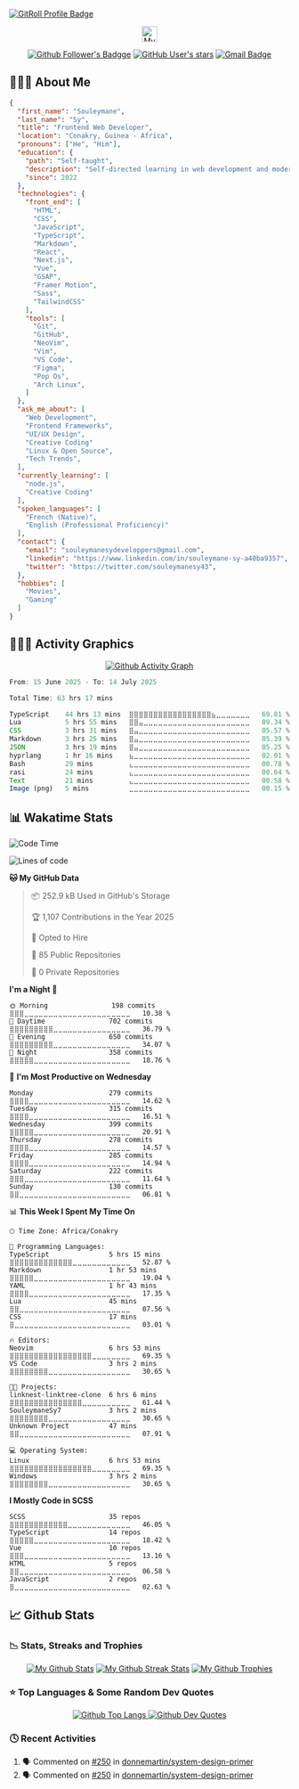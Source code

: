<!-- Section 1: Customs Banner -->

<!-- <p align="center">
  <a href="https://github.com/SouleymaneSy7/">
    <img src="./assets/my-github-banner.png" /></a>
</p> -->

<a href="https://gitroll.io/profile/uvqwwvT5iUEaaPhkoTAZ5RsU2psV2" target="_blank"><img src="https://gitroll.io/api/badges/profiles/v1/uvqwwvT5iUEaaPhkoTAZ5RsU2psV2?theme=nord" alt="GitRoll Profile Badge"/></a>

<!--  Section 2: Social Badges Icons -->

<p align="center"><a target="_blank"><img src="https://komarev.com/ghpvc/?username=souleymanesy7&color=0d1118&style=for-the-badge&label=PROFILE+VIEWS" alt="My Profile Views Counter" height="28" /></a></p>

<p align="center">
  <a href="https://github.com/SouleymaneSy7" title="My Followers On Github"><img alt="Github Follower's Badgge" src="https://img.shields.io/github/followers/souleymanesy7?style=for-the-badge&logo=github&logoColor=FFF&labelColor=0d1118&color=272932"></a>  
  <a href="https://github.com/SouleymaneSy7?tab=stars" title="My Stars On Github"><img alt="GitHub User's stars" src="https://img.shields.io/github/stars/souleymanesy7?affiliations=OWNER&style=for-the-badge&logo=data%3Aimage%2Fsvg%2Bxml%3Bbase64%2CPHN2ZyB4bWxucz0iaHR0cDovL3d3dy53My5vcmcvMjAwMC9zdmciIHZpZXdCb3g9IjAgMCA1NzYgNTEyIj48IS0tIUZvbnQgQXdlc29tZSBGcmVlIDYuNy4yIGJ5IEBmb250YXdlc29tZSAtIGh0dHBzOi8vZm9udGF3ZXNvbWUuY29tIExpY2Vuc2UgLSBodHRwczovL2ZvbnRhd2Vzb21lLmNvbS9saWNlbnNlL2ZyZWUgQ29weXJpZ2h0IDIwMjUgRm9udGljb25zLCBJbmMuLS0%2BPHBhdGggZmlsbD0iI2ZmZmZmZiIgZD0iTTMxNi45IDE4QzMxMS42IDcgMzAwLjQgMCAyODguMSAwcy0yMy40IDctMjguOCAxOEwxOTUgMTUwLjMgNTEuNCAxNzEuNWMtMTIgMS44LTIyIDEwLjItMjUuNyAyMS43cy0uNyAyNC4yIDcuOSAzMi43TDEzNy44IDMyOSAxMTMuMiA0NzQuN2MtMiAxMiAzIDI0LjIgMTIuOSAzMS4zczIzIDggMzMuOCAyLjNsMTI4LjMtNjguNSAxMjguMyA2OC41YzEwLjggNS43IDIzLjkgNC45IDMzLjgtMi4zczE0LjktMTkuMyAxMi45LTMxLjNMNDM4LjUgMzI5IDU0Mi43IDIyNS45YzguNi04LjUgMTEuNy0yMS4yIDcuOS0zMi43cy0xMy43LTE5LjktMjUuNy0yMS43TDM4MS4yIDE1MC4zIDMxNi45IDE4eiIvPjwvc3ZnPg%3D%3D&label=Github%20Star&labelColor=0d1118&color=272932"></a>
  <a href="mailto:souleymanesydeveloppers@gmail.com" title="Send Me An E-mail"><img alt="Gmail Badge" src="https://img.shields.io/badge/souleymanesydeveloppers%40gmail.com-272932?style=for-the-badge&logo=gmail&logoColor=fff&label=GMAIL&labelColor=0d1118&link=mail" /></a>
</p>

<!-- Section 3: About Me -->

<h2>👨🏾‍💻 About Me</h2>

```json
{
  "first_name": "Souleymane",
  "last_name": "Sy",
  "title": "Frontend Web Developer",
  "location": "Conakry, Guinea - Africa",
  "pronouns": ["He", "Him"],
  "education": {
    "path": "Self-taught",
    "description": "Self-directed learning in web development and modern technologies.",
    "since": 2022
  },
  "technologies": {
    "front_end": [
      "HTML",
      "CSS",
      "JavaScript",
      "TypeScript",
      "Markdown",
      "React",
      "Next.js",
      "Vue",
      "GSAP",
      "Framer Motion",
      "Sass",
      "TailwindCSS"
    ],
    "tools": [
      "Git",
      "GitHub",
      "NeoVim",
      "Vim",
      "VS Code",
      "Figma",
      "Pop Os",
      "Arch Linux",
    ]
  },
  "ask_me_about": [
    "Web Development",
    "Frontend Frameworks",
    "UI/UX Design",
    "Creative Coding"
    "Linux & Open Source",
    "Tech Trends",
  ],
  "currently_learning": [
    "node.js",
    "Creative Coding"
  ],
  "spoken_languages": [
    "French (Native)",
    "English (Professional Proficiency)"
  ],
  "contact": {
    "email": "souleymanesydeveloppers@gmail.com",
    "linkedin": "https://www.linkedin.com/in/souleymane-sy-a40ba9357",
    "twitter": "https://twitter.com/souleymanesy43",
  },
  "hobbies": [
    "Movies",
    "Gaming"
  ]
}
```

<!-- Section 4: Activity Graphics -->

<h2>🚣🏽‍♂️ Activity Graphics</h2>

<p align="center">
  <a href="https://github.com/ashutosh00710/github-readme-activity-graph">
    <img alt="Github Activity Graph" src="https://github-readme-activity-graph.vercel.app/graph?username=SouleymaneSy7&theme=nord&custom_title=Souleymane%20Activity%20Graphs&hide_border=true&radius=5" />
  </a>
</p>

<!--START_SECTION:waka-->

```typescript
From: 15 June 2025 - To: 14 July 2025

Total Time: 63 hrs 17 mins

TypeScript    44 hrs 13 mins  ⣿⣿⣿⣿⣿⣿⣿⣿⣿⣿⣿⣿⣿⣿⣿⣿⣿⣦⣀⣀⣀⣀⣀⣀⣀   69.81 %
Lua           5 hrs 55 mins   ⣿⣿⣤⣀⣀⣀⣀⣀⣀⣀⣀⣀⣀⣀⣀⣀⣀⣀⣀⣀⣀⣀⣀⣀⣀   09.34 %
CSS           3 hrs 31 mins   ⣿⣤⣀⣀⣀⣀⣀⣀⣀⣀⣀⣀⣀⣀⣀⣀⣀⣀⣀⣀⣀⣀⣀⣀⣀   05.57 %
Markdown      3 hrs 25 mins   ⣿⣤⣀⣀⣀⣀⣀⣀⣀⣀⣀⣀⣀⣀⣀⣀⣀⣀⣀⣀⣀⣀⣀⣀⣀   05.39 %
JSON          3 hrs 19 mins   ⣿⣤⣀⣀⣀⣀⣀⣀⣀⣀⣀⣀⣀⣀⣀⣀⣀⣀⣀⣀⣀⣀⣀⣀⣀   05.25 %
hyprlang      1 hr 16 mins    ⣦⣀⣀⣀⣀⣀⣀⣀⣀⣀⣀⣀⣀⣀⣀⣀⣀⣀⣀⣀⣀⣀⣀⣀⣀   02.01 %
Bash          29 mins         ⣄⣀⣀⣀⣀⣀⣀⣀⣀⣀⣀⣀⣀⣀⣀⣀⣀⣀⣀⣀⣀⣀⣀⣀⣀   00.78 %
rasi          24 mins         ⣄⣀⣀⣀⣀⣀⣀⣀⣀⣀⣀⣀⣀⣀⣀⣀⣀⣀⣀⣀⣀⣀⣀⣀⣀   00.64 %
Text          21 mins         ⣄⣀⣀⣀⣀⣀⣀⣀⣀⣀⣀⣀⣀⣀⣀⣀⣀⣀⣀⣀⣀⣀⣀⣀⣀   00.58 %
Image (png)   5 mins          ⣀⣀⣀⣀⣀⣀⣀⣀⣀⣀⣀⣀⣀⣀⣀⣀⣀⣀⣀⣀⣀⣀⣀⣀⣀   00.15 %
```

<!--END_SECTION:waka-->

<!-- Section 5: Wakatime Statistics -->

<h2>📊 Wakatime Stats</h2>

<!--START_SECTION:wakatime-readme-stats-->
![Code Time](http://img.shields.io/badge/Code%20Time-645%20hrs%2040%20mins-blue)

![Lines of code](https://img.shields.io/badge/From%20Hello%20World%20I%27ve%20Written-289.7%20thousand%20lines%20of%20code-blue)

**🐱 My GitHub Data** 

> 📦 252.9 kB Used in GitHub's Storage 
 > 
> 🏆 1,107 Contributions in the Year 2025
 > 
> 💼 Opted to Hire
 > 
> 📜 85 Public Repositories 
 > 
> 🔑 0 Private Repositories 
 > 
**I'm a Night 🦉** 

```text
🌞 Morning                198 commits         ⣿⣿⣿⣀⣀⣀⣀⣀⣀⣀⣀⣀⣀⣀⣀⣀⣀⣀⣀⣀⣀⣀⣀⣀⣀   10.38 % 
🌆 Daytime                702 commits         ⣿⣿⣿⣿⣿⣿⣿⣿⣿⣀⣀⣀⣀⣀⣀⣀⣀⣀⣀⣀⣀⣀⣀⣀⣀   36.79 % 
🌃 Evening                650 commits         ⣿⣿⣿⣿⣿⣿⣿⣿⣿⣀⣀⣀⣀⣀⣀⣀⣀⣀⣀⣀⣀⣀⣀⣀⣀   34.07 % 
🌙 Night                  358 commits         ⣿⣿⣿⣿⣿⣀⣀⣀⣀⣀⣀⣀⣀⣀⣀⣀⣀⣀⣀⣀⣀⣀⣀⣀⣀   18.76 % 
```
📅 **I'm Most Productive on Wednesday** 

```text
Monday                   279 commits         ⣿⣿⣿⣿⣀⣀⣀⣀⣀⣀⣀⣀⣀⣀⣀⣀⣀⣀⣀⣀⣀⣀⣀⣀⣀   14.62 % 
Tuesday                  315 commits         ⣿⣿⣿⣿⣀⣀⣀⣀⣀⣀⣀⣀⣀⣀⣀⣀⣀⣀⣀⣀⣀⣀⣀⣀⣀   16.51 % 
Wednesday                399 commits         ⣿⣿⣿⣿⣿⣀⣀⣀⣀⣀⣀⣀⣀⣀⣀⣀⣀⣀⣀⣀⣀⣀⣀⣀⣀   20.91 % 
Thursday                 278 commits         ⣿⣿⣿⣿⣀⣀⣀⣀⣀⣀⣀⣀⣀⣀⣀⣀⣀⣀⣀⣀⣀⣀⣀⣀⣀   14.57 % 
Friday                   285 commits         ⣿⣿⣿⣿⣀⣀⣀⣀⣀⣀⣀⣀⣀⣀⣀⣀⣀⣀⣀⣀⣀⣀⣀⣀⣀   14.94 % 
Saturday                 222 commits         ⣿⣿⣿⣀⣀⣀⣀⣀⣀⣀⣀⣀⣀⣀⣀⣀⣀⣀⣀⣀⣀⣀⣀⣀⣀   11.64 % 
Sunday                   130 commits         ⣿⣿⣀⣀⣀⣀⣀⣀⣀⣀⣀⣀⣀⣀⣀⣀⣀⣀⣀⣀⣀⣀⣀⣀⣀   06.81 % 
```


📊 **This Week I Spent My Time On** 

```text
🕑︎ Time Zone: Africa/Conakry

💬 Programming Languages: 
TypeScript               5 hrs 15 mins       ⣿⣿⣿⣿⣿⣿⣿⣿⣿⣿⣿⣿⣿⣀⣀⣀⣀⣀⣀⣀⣀⣀⣀⣀⣀   52.87 % 
Markdown                 1 hr 53 mins        ⣿⣿⣿⣿⣿⣀⣀⣀⣀⣀⣀⣀⣀⣀⣀⣀⣀⣀⣀⣀⣀⣀⣀⣀⣀   19.04 % 
YAML                     1 hr 43 mins        ⣿⣿⣿⣿⣀⣀⣀⣀⣀⣀⣀⣀⣀⣀⣀⣀⣀⣀⣀⣀⣀⣀⣀⣀⣀   17.35 % 
Lua                      45 mins             ⣿⣿⣀⣀⣀⣀⣀⣀⣀⣀⣀⣀⣀⣀⣀⣀⣀⣀⣀⣀⣀⣀⣀⣀⣀   07.56 % 
CSS                      17 mins             ⣿⣀⣀⣀⣀⣀⣀⣀⣀⣀⣀⣀⣀⣀⣀⣀⣀⣀⣀⣀⣀⣀⣀⣀⣀   03.01 % 

🔥 Editors: 
Neovim                   6 hrs 53 mins       ⣿⣿⣿⣿⣿⣿⣿⣿⣿⣿⣿⣿⣿⣿⣿⣿⣿⣀⣀⣀⣀⣀⣀⣀⣀   69.35 % 
VS Code                  3 hrs 2 mins        ⣿⣿⣿⣿⣿⣿⣿⣿⣀⣀⣀⣀⣀⣀⣀⣀⣀⣀⣀⣀⣀⣀⣀⣀⣀   30.65 % 

🐱‍💻 Projects: 
linknest-linktree-clone  6 hrs 6 mins        ⣿⣿⣿⣿⣿⣿⣿⣿⣿⣿⣿⣿⣿⣿⣿⣀⣀⣀⣀⣀⣀⣀⣀⣀⣀   61.44 % 
SouleymaneSy7            3 hrs 2 mins        ⣿⣿⣿⣿⣿⣿⣿⣿⣀⣀⣀⣀⣀⣀⣀⣀⣀⣀⣀⣀⣀⣀⣀⣀⣀   30.65 % 
Unknown Project          47 mins             ⣿⣿⣀⣀⣀⣀⣀⣀⣀⣀⣀⣀⣀⣀⣀⣀⣀⣀⣀⣀⣀⣀⣀⣀⣀   07.91 % 

💻 Operating System: 
Linux                    6 hrs 53 mins       ⣿⣿⣿⣿⣿⣿⣿⣿⣿⣿⣿⣿⣿⣿⣿⣿⣿⣀⣀⣀⣀⣀⣀⣀⣀   69.35 % 
Windows                  3 hrs 2 mins        ⣿⣿⣿⣿⣿⣿⣿⣿⣀⣀⣀⣀⣀⣀⣀⣀⣀⣀⣀⣀⣀⣀⣀⣀⣀   30.65 % 
```

**I Mostly Code in SCSS** 

```text
SCSS                     35 repos            ⣿⣿⣿⣿⣿⣿⣿⣿⣿⣿⣿⣿⣀⣀⣀⣀⣀⣀⣀⣀⣀⣀⣀⣀⣀   46.05 % 
TypeScript               14 repos            ⣿⣿⣿⣿⣿⣀⣀⣀⣀⣀⣀⣀⣀⣀⣀⣀⣀⣀⣀⣀⣀⣀⣀⣀⣀   18.42 % 
Vue                      10 repos            ⣿⣿⣿⣀⣀⣀⣀⣀⣀⣀⣀⣀⣀⣀⣀⣀⣀⣀⣀⣀⣀⣀⣀⣀⣀   13.16 % 
HTML                     5 repos             ⣿⣿⣀⣀⣀⣀⣀⣀⣀⣀⣀⣀⣀⣀⣀⣀⣀⣀⣀⣀⣀⣀⣀⣀⣀   06.58 % 
JavaScript               2 repos             ⣿⣀⣀⣀⣀⣀⣀⣀⣀⣀⣀⣀⣀⣀⣀⣀⣀⣀⣀⣀⣀⣀⣀⣀⣀   02.63 % 
```




<!--END_SECTION:wakatime-readme-stats-->

<!-- Section 6: Github Statistics and Activities -->

<h2>📈 Github Stats</h2>

<h3>📉 Stats, Streaks and Trophies</h3>

<p align="center">
  <a href="https://github.com/anuraghazra/github-readme-stats">
    <img src="https://github-readme-stats.vercel.app/api?username=souleymanesy7&theme=nord&hide_border=true&show_icons=true&hide=prs" alt="My Github Stats" /></a>
  <a href="https://git.io/streak-stats">
    <img src="https://streak-stats.demolab.com/?user=SouleymaneSy7&theme=nord&hide_border=true&border_radius=5" alt="My Github Streak Stats" /></a>
  <a href="https://github.com/ryo-ma/github-profile-trophy" >
    <img src="https://github-profile-trophy.vercel.app/?username=souleymanesy7&theme=nord&margin-w=3&row=1&column=4" alt="My Github Trophies" /></a>
</p>

<!-- Section 7: Top Languages and Dev Quotes -->

<h3>⭐️ Top Languages & Some Random Dev Quotes</h3>

<p align="center">
  <a href="https://github.com/anuraghazra/github-readme-stats">
    <img alt="Github Top Langs" src="https://github-readme-stats.vercel.app/api/top-langs/?username=SouleymaneSy7&theme=nord&card_width=380&border_color=88C0D0&langs_count=5" />
  </a>
  <a href="https://github.com/PiyushSuthar/github-readme-quotes" >
    <img alt="Github Dev Quotes" src="https://quotes-github-readme.vercel.app/api?type=vertical&theme=nord&border=true" />
  </a>
</p>

<!-- Section 8: Recents Activities -->

<h3>🕓 Recent Activities</h3>

<!--START_SECTION:activity-->
1. 🗣 Commented on [#250](https://github.com/donnemartin/system-design-primer/issues/250#issuecomment-3039424158) in [donnemartin/system-design-primer](https://github.com/donnemartin/system-design-primer)
2. 🗣 Commented on [#250](https://github.com/donnemartin/system-design-primer/issues/250#issuecomment-3014064261) in [donnemartin/system-design-primer](https://github.com/donnemartin/system-design-primer)
<!--END_SECTION:activity-->
